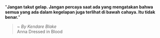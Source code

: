 "**Jangan takut gelap. Jangan percaya saat ada yang mengatakan bahwa semua yang ada dalam kegelapan juga terlihat di bawah cahaya. Itu tidak benar.**"

> ~ _By Kendare Blake_  
Anna Dressed in Blood
